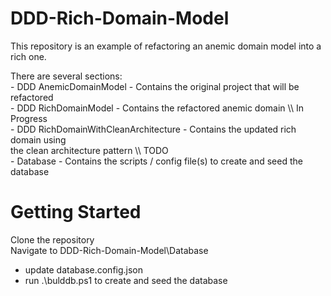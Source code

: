 # DDD-Rich-Domain-Model

This repository is an example of refactoring an anemic domain model into a rich one.  

There are several sections:    
    - DDD AnemicDomainModel - Contains the original project that will be refactored     
    - DDD RichDomainModel - Contains the refactored anemic domain \\\ In Progress      
    - DDD RichDomainWithCleanArchitecture - Contains the updated rich domain using  
          the clean architecture pattern \\\ TODO      
    - Database - Contains the scripts / config file(s) to create and seed the database      
      
# Getting Started  
Clone the repository  
Navigate to DDD-Rich-Domain-Model\Database  
 - update database.config.json  
 - run .\bulddb.ps1 to create and seed the database  
